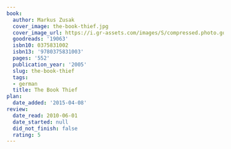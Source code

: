 ```yaml
---
book:
  author: Markus Zusak
  cover_image: the-book-thief.jpg
  cover_image_url: https://i.gr-assets.com/images/S/compressed.photo.goodreads.com/books/1522157426l/19063._SX98_.jpg
  goodreads: '19063'
  isbn10: 0375831002
  isbn13: '9780375831003'
  pages: '552'
  publication_year: '2005'
  slug: the-book-thief
  tags:
  - german
  title: The Book Thief
plan:
  date_added: '2015-04-08'
review:
  date_read: 2010-06-01
  date_started: null
  did_not_finish: false
  rating: 5
---
```

